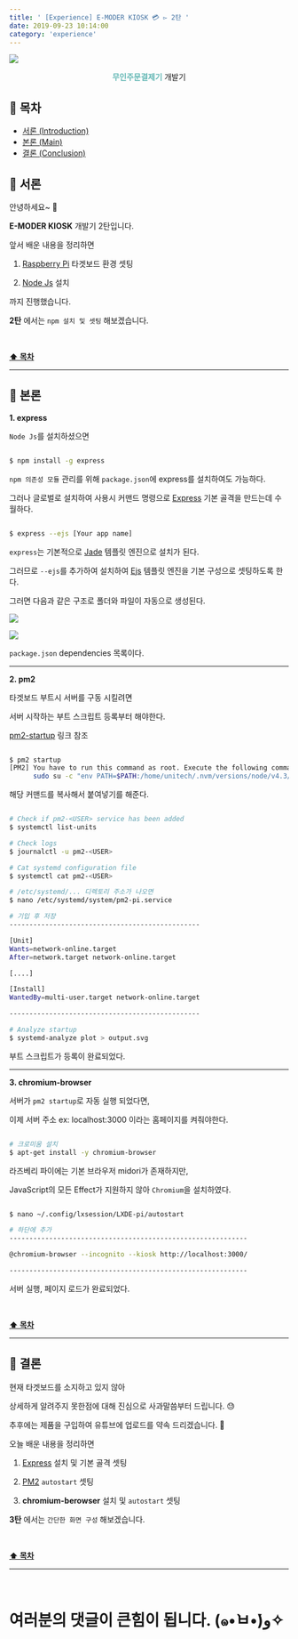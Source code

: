 ```yaml
---
title: ' [Experience] E-MODER KIOSK 💳 ▻ 2탄 '
date: 2019-09-23 10:14:00
category: 'experience'
---
```


![](./images/logo.png)

<center><strong style="color:#62B7B4">무인주문결제기</strong> 개발기</center>

## **💎 목차**

- [서론 (Introduction)](#-서론)
- [본론 (Main)](#-본론)
- [결론 (Conclusion)](#🥀-결론)

## **🌱 서론**

안녕하세요~ 👋

**E-MODER KIOSK** 개발기 2탄입니다.

앞서 배운 내용을 정리하면

1. [Raspberry Pi](https://www.raspberrypi.org/) 타겟보드 환경 셋팅

2. [Node Js](https://nodejs.org/ko/) 설치

까지 진행했습니다.

**2탄** 에서는 `npm 설치 및 셋팅` 해보겠습니다.

<br />

**[⬆ 목차](#-목차)**

---

## **🌹 본론**

**1. express**

`Node Js`를 설치하셨으면

```sh

$ npm install -g express

```

`npm 의존성 모듈` 관리를 위해 `package.json`에 express를 설치하여도 가능하다.

그러나 글로벌로 설치하여 사용시 커맨드 명령으로 [Express](https://expressjs.com/ko/) 기본 골격을 만드는데 수월하다.

```sh

$ express --ejs [Your app name]

```

`express`는 기본적으로 [Jade](https://github.com/pugjs/pug) 템플릿 엔진으로 설치가 된다.

그러므로 `--ejs`를 추가하여 설치하여 [Ejs](https://github.com/tj/ejs) 템플릿 엔진을 기본 구성으로 셋팅하도록 한다.

그러면 다음과 같은 구조로 폴더와 파일이 자동으로 생성된다.

![](./images/2/1.png)
<br />

![](./images/2/2.png)
<br />

`package.json` dependencies 목록이다.

<hr />

**2. pm2**

타겟보드 부트시 서버를 구동 시킬려면

서버 시작하는 부트 스크립트 등록부터 해야한다.

[pm2-startup](http://pm2.keymetrics.io/docs/usage/startup/) 링크 참조

```sh

$ pm2 startup
[PM2] You have to run this command as root. Execute the following command:
      sudo su -c "env PATH=$PATH:/home/unitech/.nvm/versions/node/v4.3/bin pm2 startup <distribution> -u <user> --hp <home-path>

```

해당 커맨드를 복사해서 붙여넣기를 해준다.

```sh

# Check if pm2-<USER> service has been added
$ systemctl list-units

# Check logs
$ journalctl -u pm2-<USER>

# Cat systemd configuration file
$ systemctl cat pm2-<USER>

# /etc/systemd/... 디렉토리 주소가 나오면
$ nano /etc/systemd/system/pm2-pi.service

# 기입 후 저장
------------------------------------------------

[Unit]
Wants=network-online.target
After=network.target network-online.target

[....]

[Install]
WantedBy=multi-user.target network-online.target

------------------------------------------------

# Analyze startup
$ systemd-analyze plot > output.svg

```

부트 스크립트가 등록이 완료되었다.

<hr />

**3. chromium-browser**

서버가 `pm2 startup`로 자동 실행 되었다면,

이제 서버 주소 ex: localhost:3000 이라는 홈페이지를 켜줘야한다.

```sh

# 크로미움 설치
$ apt-get install -y chromium-browser

```

라즈베리 파이에는 기본 브라우저 midori가 존재하지만,

JavaScript의 모든 Effect가 지원하지 않아 `Chromium`을 설치하였다.

```sh

$ nano ~/.config/lxsession/LXDE-pi/autostart

# 하단에 추가
------------------------------------------------------------

@chromium-browser --incognito --kiosk http://localhost:3000/

------------------------------------------------------------

```

서버 실행, 페이지 로드가 완료되었다.

<br />

**[⬆ 목차](#-목차)**

---

## **🥀 결론**

현재 타겟보드를 소지하고 있지 않아

상세하게 알려주지 못한점에 대해 진심으로 사과말씀부터 드립니다. 😓

추후에는 제품을 구입하여 유튜브에 업로드를 약속 드리겠습니다. 🤙

오늘 배운 내용을 정리하면

1. [Express](https://www.raspberrypi.org/) 설치 및 기본 골격 셋팅

2. [PM2](http://pm2.keymetrics.io/docs/usage/startup/) `autostart` 셋팅

3. **chromium-berowser** 설치 및 `autostart` 셋팅

**3탄** 에서는 `간단한 화면 구성` 해보겠습니다.

<br />

**[⬆ 목차](#-목차)**

---

<br />

# 여러분의 댓글이 큰힘이 됩니다. (๑•̀ㅂ•́)و✧
